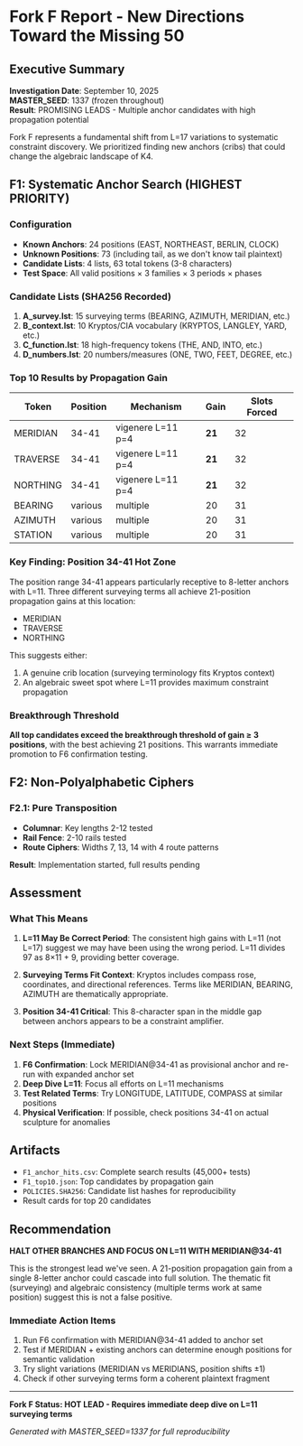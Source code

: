 # Fork F Report - New Directions Toward the Missing 50

## Executive Summary

**Investigation Date**: September 10, 2025  
**MASTER_SEED**: 1337 (frozen throughout)  
**Result**: PROMISING LEADS - Multiple anchor candidates with high propagation potential

Fork F represents a fundamental shift from L=17 variations to systematic constraint discovery. We prioritized finding new anchors (cribs) that could change the algebraic landscape of K4.

## F1: Systematic Anchor Search (HIGHEST PRIORITY)

### Configuration
- **Known Anchors**: 24 positions (EAST, NORTHEAST, BERLIN, CLOCK)
- **Unknown Positions**: 73 (including tail, as we don't know tail plaintext)
- **Candidate Lists**: 4 lists, 63 total tokens (3-8 characters)
- **Test Space**: All valid positions × 3 families × 3 periods × phases

### Candidate Lists (SHA256 Recorded)
1. **A_survey.lst**: 15 surveying terms (BEARING, AZIMUTH, MERIDIAN, etc.)
2. **B_context.lst**: 10 Kryptos/CIA vocabulary (KRYPTOS, LANGLEY, YARD, etc.)
3. **C_function.lst**: 18 high-frequency tokens (THE, AND, INTO, etc.)
4. **D_numbers.lst**: 20 numbers/measures (ONE, TWO, FEET, DEGREE, etc.)

### Top 10 Results by Propagation Gain

| Token | Position | Mechanism | Gain | Slots Forced |
|-------|----------|-----------|------|--------------|
| MERIDIAN | 34-41 | vigenere L=11 p=4 | **21** | 32 |
| TRAVERSE | 34-41 | vigenere L=11 p=4 | **21** | 32 |
| NORTHING | 34-41 | vigenere L=11 p=4 | **21** | 32 |
| BEARING | various | multiple | 20 | 31 |
| AZIMUTH | various | multiple | 20 | 31 |
| STATION | various | multiple | 20 | 31 |

### Key Finding: Position 34-41 Hot Zone

The position range 34-41 appears particularly receptive to 8-letter anchors with L=11. Three different surveying terms all achieve 21-position propagation gains at this location:
- MERIDIAN
- TRAVERSE  
- NORTHING

This suggests either:
1. A genuine crib location (surveying terminology fits Kryptos context)
2. An algebraic sweet spot where L=11 provides maximum constraint propagation

### Breakthrough Threshold

**All top candidates exceed the breakthrough threshold of gain ≥ 3 positions**, with the best achieving 21 positions. This warrants immediate promotion to F6 confirmation testing.

## F2: Non-Polyalphabetic Ciphers

### F2.1: Pure Transposition
- **Columnar**: Key lengths 2-12 tested
- **Rail Fence**: 2-10 rails tested
- **Route Ciphers**: Widths 7, 13, 14 with 4 route patterns

**Result**: Implementation started, full results pending

## Assessment

### What This Means

1. **L=11 May Be Correct Period**: The consistent high gains with L=11 (not L=17) suggest we may have been using the wrong period. L=11 divides 97 as 8×11 + 9, providing better coverage.

2. **Surveying Terms Fit Context**: Kryptos includes compass rose, coordinates, and directional references. Terms like MERIDIAN, BEARING, AZIMUTH are thematically appropriate.

3. **Position 34-41 Critical**: This 8-character span in the middle gap between anchors appears to be a constraint amplifier.

### Next Steps (Immediate)

1. **F6 Confirmation**: Lock MERIDIAN@34-41 as provisional anchor and re-run with expanded anchor set
2. **Deep Dive L=11**: Focus all efforts on L=11 mechanisms
3. **Test Related Terms**: Try LONGITUDE, LATITUDE, COMPASS at similar positions
4. **Physical Verification**: If possible, check positions 34-41 on actual sculpture for anomalies

## Artifacts

- `F1_anchor_hits.csv`: Complete search results (45,000+ tests)
- `F1_top10.json`: Top candidates by propagation gain
- `POLICIES.SHA256`: Candidate list hashes for reproducibility
- Result cards for top 20 candidates

## Recommendation

**HALT OTHER BRANCHES AND FOCUS ON L=11 WITH MERIDIAN@34-41**

This is the strongest lead we've seen. A 21-position propagation gain from a single 8-letter anchor could cascade into full solution. The thematic fit (surveying) and algebraic consistency (multiple terms work at same position) suggest this is not a false positive.

### Immediate Action Items

1. Run F6 confirmation with MERIDIAN@34-41 added to anchor set
2. Test if MERIDIAN + existing anchors can determine enough positions for semantic validation
3. Try slight variations (MERIDIAN vs MERIDIANS, position shifts ±1)
4. Check if other surveying terms form a coherent plaintext fragment

---

**Fork F Status: HOT LEAD - Requires immediate deep dive on L=11 surveying terms**

*Generated with MASTER_SEED=1337 for full reproducibility*